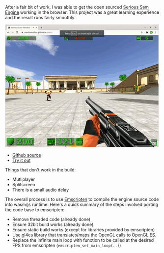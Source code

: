 
After a fair bit of work, I was able to get the open sourced [Serious Sam Engine](https://github.com/ptitSeb/Serious-Engine) working in the browser.
This project was a great learning experience and the result runs fairly smoothly.


[![Serious Sam Engine Browser Gameplay](public/ssam.gif)](https://martinmullins.github.io/ssam)

* [Github source](https://github.com/martinmullins/Serious-Engine)
* [Try it out](https://martinmullins.github.io/ssam)


Things that don't work in the build:
* Mutliplayer
* Splitscreen
* There is a small audio delay

The overall process is to use [Emscripten](emscripten.org) to compile the engine source code into wasm/js runtime.
Here's a quick summary of the steps involved porting the code base to emscripten:
* Remove threaded code (already done)
* Ensure 32bit build works (already done)
* Ensure static build works (except for libraries provided by emscripten)
* Use [gl4es](https://github.com/ptitSeb/gl4es/) library that translates/maps the OpenGL calls to OpenGL ES.
* Replace the infinite main loop with function to be called at the desired FPS from emscripten (`emscripten_set_main_loop(..)`)
